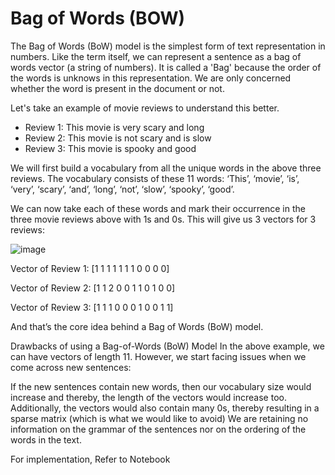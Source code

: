 # Bag of Words (BOW)

The Bag of Words (BoW) model is the simplest form of text representation in numbers. Like the term itself, we can represent a sentence as a bag of words vector (a string of numbers). It is called a 'Bag' because the order of the words is unknows in this representation. We are only concerned whether the word is present in the document or not.

Let's take an example of movie reviews to understand this better. 
- Review 1: This movie is very scary and long
- Review 2: This movie is not scary and is slow
- Review 3: This movie is spooky and good

We will first build a vocabulary from all the unique words in the above three reviews. The vocabulary consists of these 11 words: ‘This’, ‘movie’, ‘is’, ‘very’, ‘scary’, ‘and’, ‘long’, ‘not’,  ‘slow’, ‘spooky’,  ‘good’.

We can now take each of these words and mark their occurrence in the three movie reviews above with 1s and 0s. This will give us 3 vectors for 3 reviews:

![image](https://user-images.githubusercontent.com/22586467/123374604-fcf1f400-d5a4-11eb-949f-8761308139ec.png)

Vector of Review 1: [1 1 1 1 1 1 1 0 0 0 0]

Vector of Review 2: [1 1 2 0 0 1 1 0 1 0 0]

Vector of Review 3: [1 1 1 0 0 0 1 0 0 1 1]

And that’s the core idea behind a Bag of Words (BoW) model.

Drawbacks of using a Bag-of-Words (BoW) Model
In the above example, we can have vectors of length 11. However, we start facing issues when we come across new sentences:

If the new sentences contain new words, then our vocabulary size would increase and thereby, the length of the vectors would increase too.
Additionally, the vectors would also contain many 0s, thereby resulting in a sparse matrix (which is what we would like to avoid)
We are retaining no information on the grammar of the sentences nor on the ordering of the words in the text.

For implementation, Refer to Notebook
